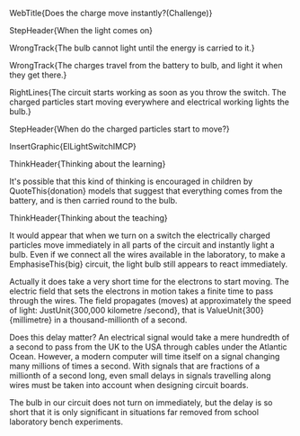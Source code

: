 WebTitle{Does the charge move instantly?(Challenge)}

StepHeader{When the light comes on}

WrongTrack{The bulb cannot light until the energy is carried to it.}

WrongTrack{The charges travel from the battery to bulb, and light it when they get there.}

RightLines{The circuit starts working as soon as you throw the switch. The charged particles start moving everywhere and electrical working lights the bulb.}

StepHeader{When do the charged particles start to move?}

InsertGraphic{ElLightSwitchIMCP}

ThinkHeader{Thinking about the learning}

It's possible that this kind of thinking is encouraged in children by QuoteThis{donation} models that suggest that everything comes from the battery, and is then carried round to the bulb.

ThinkHeader{Thinking about the teaching}

It would appear that when we turn on a switch the electrically charged particles move immediately in all parts of the circuit and instantly light a bulb. Even if we connect all the wires available in the laboratory, to make a EmphasiseThis{big} circuit, the light bulb still appears to react immediately.

Actually it does take a very short time for the electrons to start moving. The electric field that sets the electrons in motion takes a finite time to pass through the wires. The field propagates (moves) at approximately the speed of light: JustUnit{300,000 kilometre /second}, that is ValueUnit{300}{millimetre} in a thousand-millionth of a second.

Does this delay matter? An electrical signal would take a mere hundredth of a second to pass from the UK to the USA through cables under the Atlantic Ocean. However, a modern computer will time itself on a signal changing many millions of times a second. With signals that are fractions of a millionth of a second long, even small delays in signals travelling along wires must be taken into account when designing circuit boards.

The bulb in our circuit does not turn on immediately, but the delay is so short that it is only significant in situations far removed from school laboratory bench experiments.

